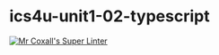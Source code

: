 # ics4u-unit1-02-typescript

[![Mr Coxall's Super Linter](https://github.com/Seti-Ngabo/ics4u-unit1-02-typescript/workflows/Mr%20Coxall's%20Super%20Linter/badge.svg)](https://github.com/Seti-Ngabo/ics4u-unit1-02-typescript/actions/)
